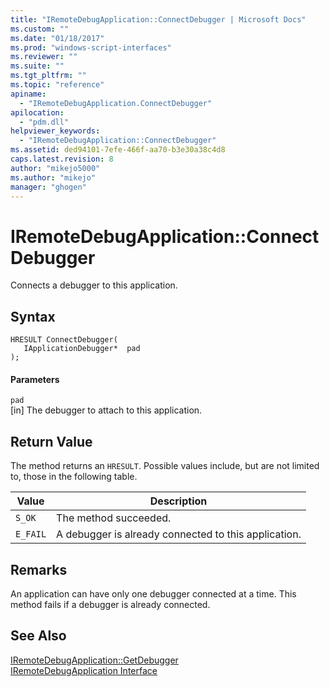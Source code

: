 ```yaml
---
title: "IRemoteDebugApplication::ConnectDebugger | Microsoft Docs"
ms.custom: ""
ms.date: "01/18/2017"
ms.prod: "windows-script-interfaces"
ms.reviewer: ""
ms.suite: ""
ms.tgt_pltfrm: ""
ms.topic: "reference"
apiname: 
  - "IRemoteDebugApplication.ConnectDebugger"
apilocation: 
  - "pdm.dll"
helpviewer_keywords: 
  - "IRemoteDebugApplication::ConnectDebugger"
ms.assetid: ded94101-7efe-466f-aa70-b3e30a38c4d8
caps.latest.revision: 8
author: "mikejo5000"
ms.author: "mikejo"
manager: "ghogen"
---
```

# IRemoteDebugApplication::ConnectDebugger
Connects a debugger to this application.  
  
## Syntax  
  
```  
HRESULT ConnectDebugger(  
   IApplicationDebugger*  pad  
);  
```  
  
#### Parameters  
 `pad`  
 [in] The debugger to attach to this application.  
  
## Return Value  
 The method returns an `HRESULT`. Possible values include, but are not limited to, those in the following table.  
  
|Value|Description|  
|-----------|-----------------|  
|`S_OK`|The method succeeded.|  
|`E_FAIL`|A debugger is already connected to this application.|  
  
## Remarks  
 An application can have only one debugger connected at a time. This method fails if a debugger is already connected.  
  
## See Also  
 [IRemoteDebugApplication::GetDebugger](../../winscript/reference/iremotedebugapplication-getdebugger.md)   
 [IRemoteDebugApplication Interface](../../winscript/reference/iremotedebugapplication-interface.md)